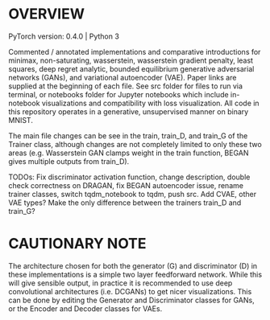 # OVERVIEW
PyTorch version: 0.4.0 | Python 3

Commented / annotated implementations and comparative introductions for minimax, non-saturating, wasserstein, wasserstein gradient penalty, least squares, deep regret analytic, bounded equilibrium generative adversarial networks (GANs), and variational autoencoder (VAE). Paper links are supplied at the beginning of each file. See src folder for files to run via terminal, or notebooks folder for Jupyter notebooks which include in-notebook visualizations and compatibility with loss visualization. All code in this repository operates in a generative, unsupervised manner on binary MNIST.

The main file changes can be see in the train, train_D, and train_G of the Trainer class, although changes are not completely limited to only these two areas (e.g. Wasserstein GAN clamps weight in the train function, BEGAN gives multiple outputs from train_D).

TODOs: Fix discriminator activation function, change description, double check correctness on DRAGAN, fix BEGAN autoencoder issue, rename trainer classes, switch tqdm_notebook to tqdm, push src. Add CVAE, other VAE types? Make the only difference between the trainers train_D and train_G?

# CAUTIONARY NOTE
The architecture chosen for both the generator (G) and discriminator (D) in these implementations is a simple two layer feedforward network. While this will give sensible output, in practice it is recommended to use deep convolutional architectures (i.e. DCGANs) to get nicer visualizations. This can be done by editing the Generator and Discriminator classes for GANs, or the Encoder and Decoder classes for VAEs.
